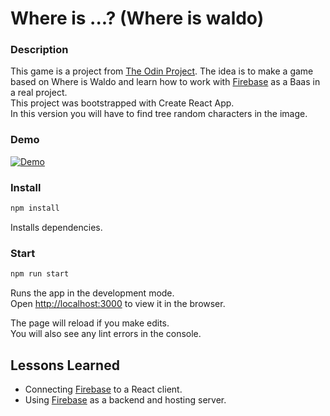 # Where is ...? (Where is waldo)
### Description
This game is a project from [The Odin Project](https://www.theodinproject.com/). The idea is to make a game based on Where is Waldo and learn how to work with [Firebase](https://firebase.google.com/) as a Baas in a real project.<br />
This project was bootstrapped with Create React App.<br />
In this version you will have to find tree random characters in the image.
### Demo 
[![Demo](https://github.com/Igor-CA/where-is-waldo/assets/122459409/bea29628-654f-404c-96df-46e4070ab128)
](https://find-these-characters.web.app/)

### Install

```sh
npm install
```

Installs dependencies.

### Start

```sh
npm run start
```


Runs the app in the development mode.<br /> Open
[http://localhost:3000](http://localhost:3000) to view it in the browser.

The page will reload if you make edits.<br /> You will also see any lint errors
in the console.

## Lessons Learned

- Connecting [Firebase](https://firebase.google.com) to a React client.
- Using [Firebase](https://firebase.google.com) as a backend and hosting server.
